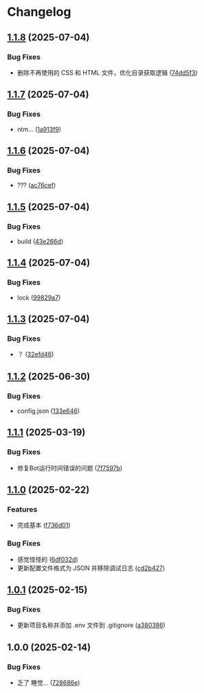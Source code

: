 # Changelog

## [1.1.8](https://github.com/yusheng929/karin-plugin-yenai/compare/v1.1.7...v1.1.8) (2025-07-04)


### Bug Fixes

* 删除不再使用的 CSS 和 HTML 文件，优化目录获取逻辑 ([74dd5f3](https://github.com/yusheng929/karin-plugin-yenai/commit/74dd5f3a76c749fd52a3ec2ab2f83e7671ea0ac5))

## [1.1.7](https://github.com/yusheng929/karin-plugin-yenai/compare/v1.1.6...v1.1.7) (2025-07-04)


### Bug Fixes

* ntm... ([1a913f9](https://github.com/yusheng929/karin-plugin-yenai/commit/1a913f9f65867ed20a1f732ac888a3455b97ae32))

## [1.1.6](https://github.com/yusheng929/karin-plugin-yenai/compare/v1.1.5...v1.1.6) (2025-07-04)


### Bug Fixes

* ??? ([ac76cef](https://github.com/yusheng929/karin-plugin-yenai/commit/ac76cef9055ca86472ee0418e4f1e713ac453fb8))

## [1.1.5](https://github.com/yusheng929/karin-plugin-yenai/compare/v1.1.4...v1.1.5) (2025-07-04)


### Bug Fixes

* build ([43e266d](https://github.com/yusheng929/karin-plugin-yenai/commit/43e266d8828fa55532c62e370a677b8b308c1428))

## [1.1.4](https://github.com/yusheng929/karin-plugin-yenai/compare/v1.1.3...v1.1.4) (2025-07-04)


### Bug Fixes

* lock ([99829a7](https://github.com/yusheng929/karin-plugin-yenai/commit/99829a7107883d18d3234d9755ef88d34f9c2c23))

## [1.1.3](https://github.com/yusheng929/karin-plugin-yenai/compare/v1.1.2...v1.1.3) (2025-07-04)


### Bug Fixes

* ？ ([32efd46](https://github.com/yusheng929/karin-plugin-yenai/commit/32efd4670950bf842ae3c695239da37e2a4bcb0a))

## [1.1.2](https://github.com/yusheng929/karin-plugin-yenai/compare/v1.1.1...v1.1.2) (2025-06-30)


### Bug Fixes

* config.json ([133e646](https://github.com/yusheng929/karin-plugin-yenai/commit/133e646cb1b4675700269ae1a2f94d92cd591320))

## [1.1.1](https://github.com/yusheng929/karin-plugin-yenai/compare/v1.1.0...v1.1.1) (2025-03-19)


### Bug Fixes

* 修复Bot运行时间错误的问题 ([7f7597b](https://github.com/yusheng929/karin-plugin-yenai/commit/7f7597ba25144b0c93a4878c10930545fd3409d7))

## [1.1.0](https://github.com/yusheng929/karin-plugin-yenai/compare/v1.0.1...v1.1.0) (2025-02-22)


### Features

* 完成基本 ([f736d01](https://github.com/yusheng929/karin-plugin-yenai/commit/f736d01612a1e2e7c803e27e9457dce32c18dc4f))


### Bug Fixes

* 感觉怪怪的 ([6df032d](https://github.com/yusheng929/karin-plugin-yenai/commit/6df032df0db349ad9a5d772828caaa8168282e3f))
* 更新配置文件格式为 JSON 并移除调试日志 ([cd2b427](https://github.com/yusheng929/karin-plugin-yenai/commit/cd2b427330af2339fbd984c4a2dbcd74811f95a9))

## [1.0.1](https://github.com/yusheng929/karin-plugin-yenai/compare/v1.0.0...v1.0.1) (2025-02-15)


### Bug Fixes

* 更新项目名称并添加 .env 文件到 .gitignore ([a380386](https://github.com/yusheng929/karin-plugin-yenai/commit/a3803862b81e6a84dece6ba7d1ba0f834348c7c4))

## 1.0.0 (2025-02-14)


### Bug Fixes

* 乏了 睡觉... ([728686e](https://github.com/yusheng929/karin-plugin-yenai/commit/728686ef535422b5037d148391de0353eb7d5765))
